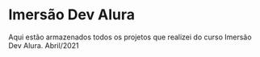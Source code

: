 # Imersão Dev Alura
Aqui estão armazenados todos os projetos que realizei do curso Imersão Dev Alura. Abril/2021
